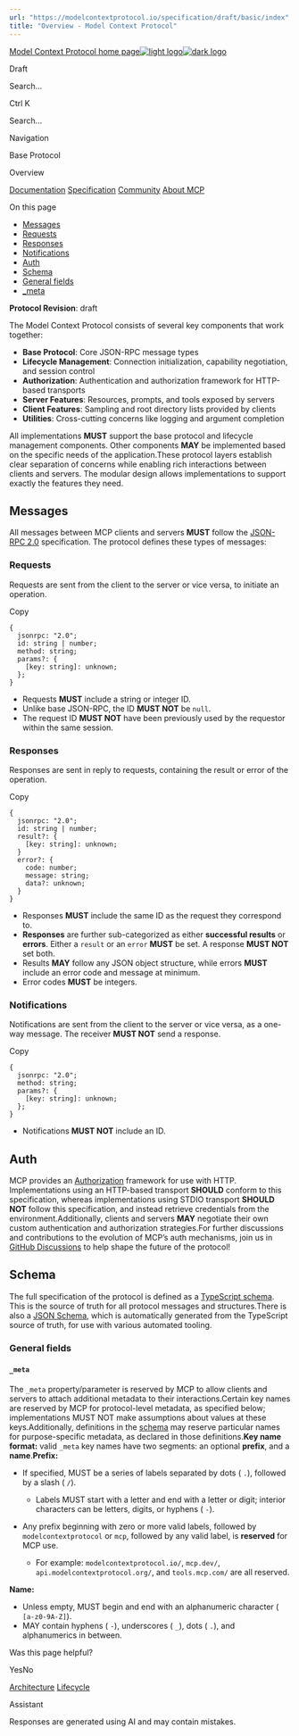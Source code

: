 ```yaml
---
url: "https://modelcontextprotocol.io/specification/draft/basic/index"
title: "Overview - Model Context Protocol"
---
```


[Model Context Protocol home page![light logo](https://mintlify.s3.us-west-1.amazonaws.com/mcp/logo/light.svg)![dark logo](https://mintlify.s3.us-west-1.amazonaws.com/mcp/logo/dark.svg)](https://modelcontextprotocol.io/)

Draft

Search...

Ctrl K

Search...

Navigation

Base Protocol

Overview

[Documentation](https://modelcontextprotocol.io/docs/getting-started/intro) [Specification](https://modelcontextprotocol.io/specification/2025-06-18) [Community](https://modelcontextprotocol.io/community/communication) [About MCP](https://modelcontextprotocol.io/about)

On this page

- [Messages](https://modelcontextprotocol.io/specification/draft/basic/index#messages)
- [Requests](https://modelcontextprotocol.io/specification/draft/basic/index#requests)
- [Responses](https://modelcontextprotocol.io/specification/draft/basic/index#responses)
- [Notifications](https://modelcontextprotocol.io/specification/draft/basic/index#notifications)
- [Auth](https://modelcontextprotocol.io/specification/draft/basic/index#auth)
- [Schema](https://modelcontextprotocol.io/specification/draft/basic/index#schema)
- [General fields](https://modelcontextprotocol.io/specification/draft/basic/index#general-fields)
- [\_meta](https://modelcontextprotocol.io/specification/draft/basic/index#meta)

**Protocol Revision**: draft

The Model Context Protocol consists of several key components that work together:

- **Base Protocol**: Core JSON-RPC message types
- **Lifecycle Management**: Connection initialization, capability negotiation, and
session control
- **Authorization**: Authentication and authorization framework for HTTP-based transports
- **Server Features**: Resources, prompts, and tools exposed by servers
- **Client Features**: Sampling and root directory lists provided by clients
- **Utilities**: Cross-cutting concerns like logging and argument completion

All implementations **MUST** support the base protocol and lifecycle management
components. Other components **MAY** be implemented based on the specific needs of the
application.These protocol layers establish clear separation of concerns while enabling rich
interactions between clients and servers. The modular design allows implementations to
support exactly the features they need.

## [​](https://modelcontextprotocol.io/specification/draft/basic/index\#messages)  Messages

All messages between MCP clients and servers **MUST** follow the
[JSON-RPC 2.0](https://www.jsonrpc.org/specification) specification. The protocol defines
these types of messages:

### [​](https://modelcontextprotocol.io/specification/draft/basic/index\#requests)  Requests

Requests are sent from the client to the server or vice versa, to initiate an operation.

Copy

```
{
  jsonrpc: "2.0";
  id: string | number;
  method: string;
  params?: {
    [key: string]: unknown;
  };
}

```

- Requests **MUST** include a string or integer ID.
- Unlike base JSON-RPC, the ID **MUST NOT** be `null`.
- The request ID **MUST NOT** have been previously used by the requestor within the same
session.

### [​](https://modelcontextprotocol.io/specification/draft/basic/index\#responses)  Responses

Responses are sent in reply to requests, containing the result or error of the operation.

Copy

```
{
  jsonrpc: "2.0";
  id: string | number;
  result?: {
    [key: string]: unknown;
  }
  error?: {
    code: number;
    message: string;
    data?: unknown;
  }
}

```

- Responses **MUST** include the same ID as the request they correspond to.
- **Responses** are further sub-categorized as either **successful results** or
**errors**. Either a `result` or an `error` **MUST** be set. A response **MUST NOT**
set both.
- Results **MAY** follow any JSON object structure, while errors **MUST** include an
error code and message at minimum.
- Error codes **MUST** be integers.

### [​](https://modelcontextprotocol.io/specification/draft/basic/index\#notifications)  Notifications

Notifications are sent from the client to the server or vice versa, as a one-way message.
The receiver **MUST NOT** send a response.

Copy

```
{
  jsonrpc: "2.0";
  method: string;
  params?: {
    [key: string]: unknown;
  };
}

```

- Notifications **MUST NOT** include an ID.

## [​](https://modelcontextprotocol.io/specification/draft/basic/index\#auth)  Auth

MCP provides an [Authorization](https://modelcontextprotocol.io/specification/draft/basic/authorization) framework for use with HTTP.
Implementations using an HTTP-based transport **SHOULD** conform to this specification,
whereas implementations using STDIO transport **SHOULD NOT** follow this specification,
and instead retrieve credentials from the environment.Additionally, clients and servers **MAY** negotiate their own custom authentication and
authorization strategies.For further discussions and contributions to the evolution of MCP’s auth mechanisms, join
us in
[GitHub Discussions](https://github.com/modelcontextprotocol/specification/discussions)
to help shape the future of the protocol!

## [​](https://modelcontextprotocol.io/specification/draft/basic/index\#schema)  Schema

The full specification of the protocol is defined as a
[TypeScript schema](https://github.com/modelcontextprotocol/specification/blob/main/schema/draft/schema.ts).
This is the source of truth for all protocol messages and structures.There is also a
[JSON Schema](https://github.com/modelcontextprotocol/specification/blob/main/schema/draft/schema.json),
which is automatically generated from the TypeScript source of truth, for use with
various automated tooling.

### [​](https://modelcontextprotocol.io/specification/draft/basic/index\#general-fields)  General fields

#### [​](https://modelcontextprotocol.io/specification/draft/basic/index\#meta)  `_meta`

The `_meta` property/parameter is reserved by MCP to allow clients and servers
to attach additional metadata to their interactions.Certain key names are reserved by MCP for protocol-level metadata, as specified below;
implementations MUST NOT make assumptions about values at these keys.Additionally, definitions in the [schema](https://github.com/modelcontextprotocol/specification/blob/main/schema/draft/schema.ts)
may reserve particular names for purpose-specific metadata, as declared in those definitions.**Key name format:** valid `_meta` key names have two segments: an optional **prefix**, and a **name**.**Prefix:**

- If specified, MUST be a series of labels separated by dots ( `.`), followed by a slash ( `/`).

  - Labels MUST start with a letter and end with a letter or digit; interior characters can be letters, digits, or hyphens ( `-`).
- Any prefix beginning with zero or more valid labels, followed by `modelcontextprotocol` or `mcp`, followed by any valid label,
is **reserved** for MCP use.

  - For example: `modelcontextprotocol.io/`, `mcp.dev/`, `api.modelcontextprotocol.org/`, and `tools.mcp.com/` are all reserved.

**Name:**

- Unless empty, MUST begin and end with an alphanumeric character ( `[a-z0-9A-Z]`).
- MAY contain hyphens ( `-`), underscores ( `_`), dots ( `.`), and alphanumerics in between.

Was this page helpful?

YesNo

[Architecture](https://modelcontextprotocol.io/specification/draft/architecture/index) [Lifecycle](https://modelcontextprotocol.io/specification/draft/basic/lifecycle)

Assistant

Responses are generated using AI and may contain mistakes.